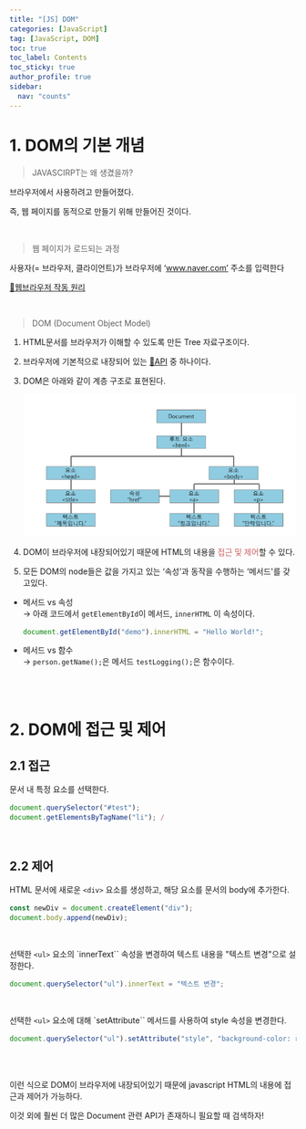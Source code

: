 ```yaml
---
title: "[JS] DOM"
categories: [JavaScript]
tag: [JavaScript, DOM]
toc: true
toc_label: Contents
toc_sticky: true
author_profile: true
sidebar:
  nav: "counts"
---
```


# 1. DOM의 기본 개념

> JAVASCIRPT는 왜 생겼을까?

브라우저에서 사용하려고 만들어졌다.

즉, 웹 페이지를 동적으로 만들기 위해 만들어진 것이다.

<br>

> 웹 페이지가 로드되는 과정

사용자(= 브라우저, 클라이언트)가 브라우저에 ‘www.naver.com’ 주소를 입력한다

[🔖웹브라우저 작동 원리](https://velog.io/@sieunpark/Network-%EC%9B%B9%EB%B8%8C%EB%9D%BC%EC%9A%B0%EC%A0%80-%EC%9E%91%EB%8F%99-%EC%9B%90%EB%A6%AC)

<br>

> DOM (Document Object Model)

1. HTML문서를 브라우저가 이해할 수 있도록 만든 Tree 자료구조이다.
2. 브라우저에 기본적으로 내장되어 있는 [🔖API](https://velog.io/@sieunpark/OS-API%EC%99%80-REST-API) 중 하나이다.
3. DOM은 아래와 같이 계층 구조로 표현된다.<br>

   ![](/assets/images/2024/2024-01-04-20-20-55.png)

4. DOM이 브라우저에 내장되어있기 때문에 HTML의 내용을 <span style="color:indianred">접근 및 제어</span>할 수 있다.

5. 모든 DOM의 node들은 값을 가지고 있는 ‘속성’과 동작을 수행하는 ‘메서드'를 갖고있다.

- 메서드 vs 속성<br>
  → 아래 코드에서 `getElementById`이 메서드, `innerHTML` 이 속성이다.

  ```js
  document.getElementById("demo").innerHTML = "Hello World!";
  ```

- 메서드 vs 함수<br>
  → `person.getName();`은 메서드 `testLogging();`은 함수이다.

<br><br>

# 2. DOM에 접근 및 제어

## 2.1 접근

문서 내 특정 요소를 선택한다.

```js
document.querySelector("#test");
document.getElementsByTagName("li"); /
```

<br>

## 2.2 제어

HTML 문서에 새로운 `<div>` 요소를 생성하고, 해당 요소를 문서의 body에 추가한다.

```js
const newDiv = document.createElement("div");
document.body.append(newDiv);
```

<br>

선택한 `<ul>` 요소의 `innerText`` 속성을 변경하여 텍스트 내용을 "텍스트 변경"으로 설정한다.

```js
document.querySelector("ul").innerText = "텍스트 변경";
```

<br>

선택한 `<ul>` 요소에 대해 `setAttribute`` 메서드를 사용하여 style 속성을 변경한다.

```js
document.querySelector("ul").setAttribute("style", "background-color: red");
```

<br><br>

이런 식으로 DOM이 브라우저에 내장되어있기 때문에 javascript HTML의 내용에 접근과 제어가 가능하다.

이것 외에 훨씬 더 많은 Document 관련 API가 존재하니 필요할 때 검색하자!

